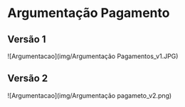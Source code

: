 # Argumentação Pagamento

## Versão 1

 ![Argumentacao](img/Argumentação Pagamentos_v1.JPG)


## Versão 2
![Argumentacao](img/Argumentação pagameto_v2.png)
